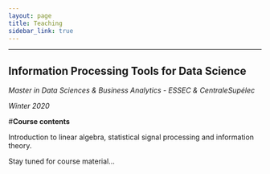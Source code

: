 ```yaml
---
layout: page
title: Teaching
sidebar_link: true
---
```


****

Information Processing Tools for Data Science 
------


_Master in Data Sciences & Business Analytics - ESSEC & CentraleSupélec_

*Winter 2020*

#__Course contents__

Introduction to linear algebra, statistical signal processing and information theory.

Stay tuned for course material...
